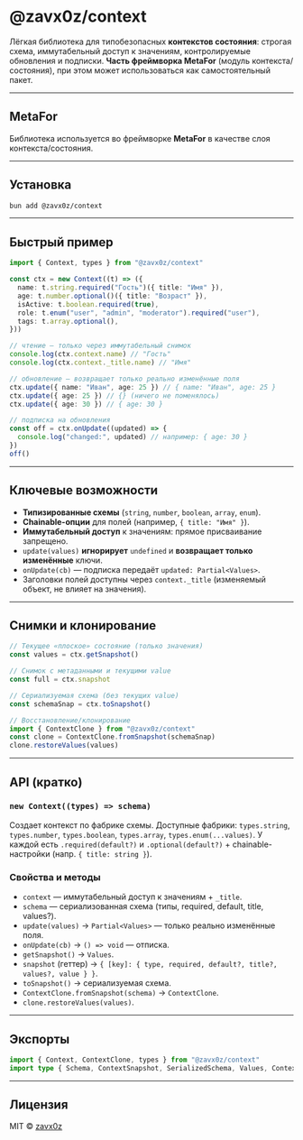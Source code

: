 # @zavx0z/context

Лёгкая библиотека для типобезопасных **контекстов состояния**: строгая схема, иммутабельный доступ к значениям, контролируемые обновления и подписки. **Часть фреймворка MetaFor** (модуль контекста/состояния), при этом может использоваться как самостоятельный пакет.

---

## MetaFor

Библиотека используется во фреймворке **MetaFor** в качестве слоя контекста/состояния.

---

## Установка

```sh
bun add @zavx0z/context
```

---

## Быстрый пример

```ts
import { Context, types } from "@zavx0z/context"

const ctx = new Context((t) => ({
  name: t.string.required("Гость")({ title: "Имя" }),
  age: t.number.optional()({ title: "Возраст" }),
  isActive: t.boolean.required(true),
  role: t.enum("user", "admin", "moderator").required("user"),
  tags: t.array.optional(),
}))

// чтение — только через иммутабельный снимок
console.log(ctx.context.name) // "Гость"
console.log(ctx.context._title.name) // "Имя"

// обновление — возвращает только реально изменённые поля
ctx.update({ name: "Иван", age: 25 }) // { name: "Иван", age: 25 }
ctx.update({ age: 25 }) // {} (ничего не поменялось)
ctx.update({ age: 30 }) // { age: 30 }

// подписка на обновления
const off = ctx.onUpdate((updated) => {
  console.log("changed:", updated) // например: { age: 30 }
})
off()
```

---

## Ключевые возможности

- **Типизированные схемы** (`string`, `number`, `boolean`, `array`, `enum`).
- **Chainable-опции** для полей (например, `{ title: "Имя" }`).
- **Иммутабельный доступ** к значениям: прямое присваивание запрещено.
- `update(values)` **игнорирует** `undefined` и **возвращает только изменённые** ключи.
- `onUpdate(cb)` — подписка передаёт `updated: Partial<Values>`.
- Заголовки полей доступны через `context._title` (изменяемый объект, не влияет на значения).

---

## Снимки и клонирование

```ts
// Текущее «плоское» состояние (только значения)
const values = ctx.getSnapshot()

// Снимок с метаданными и текущими value
const full = ctx.snapshot

// Сериализуемая схема (без текущих value)
const schemaSnap = ctx.toSnapshot()

// Восстановление/клонирование
import { ContextClone } from "@zavx0z/context"
const clone = ContextClone.fromSnapshot(schemaSnap)
clone.restoreValues(values)
```

---

## API (кратко)

### `new Context((types) => schema)`

Создает контекст по фабрике схемы. Доступные фабрики: `types.string`, `types.number`, `types.boolean`, `types.array`, `types.enum(...values)`.
У каждой есть `.required(default?)` и `.optional(default?)` + chainable-настройки (напр. `{ title: string }`).

### Свойства и методы

- `context` — иммутабельный доступ к значениям + `_title`.
- `schema` — сериализованная схема (типы, required, default, title, values?).
- `update(values)` → `Partial<Values>` — только реально изменённые поля.
- `onUpdate(cb)` → `() => void` — отписка.
- `getSnapshot()` → `Values`.
- `snapshot` (геттер) → `{ [key]: { type, required, default?, title?, values?, value } }`.
- `toSnapshot()` → сериализуемая схема.
- `ContextClone.fromSnapshot(schema)` → `ContextClone`.
- `clone.restoreValues(values)`.

---

## Экспорты

```ts
import { Context, ContextClone, types } from "@zavx0z/context"
import type { Schema, ContextSnapshot, SerializedSchema, Values, ContextInstance } from "@zavx0z/context"
```

---

## Лицензия

MIT © [zavx0z](https://github.com/zavx0z)

